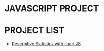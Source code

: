 # JAVASCRIPT PROJECT

# PROJECT LIST

- <a href="https://github.com/HemansAI/javascript-projects/tree/amware/Descriptive%20Statistics%20with%20chart.js"> Descriptive Statistics with chart.JS </a> <br>
